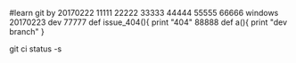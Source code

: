 #learn git by 20170222
11111
22222
33333
44444
55555
66666
windows 20170223
dev
77777
def issue_404(){
 print "404"
88888
def a(){
  print "dev branch"
}

git ci
status -s
